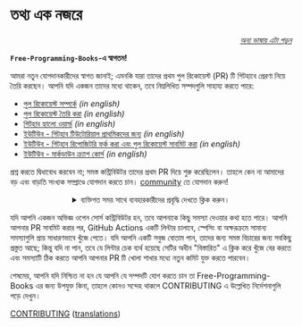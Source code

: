 # তথ্য এক নজরে

<div align="right" markdown="1">

*[অন্য ভাষায় এটা পড়ুন](README.md#translations)*

</div>

**`Free-Programming-Books`-এ স্বাগতম!**

আমরা নতুন যোগদানকারীদের স্বাগত জানাই; এমনকি যারা তাদের প্রথম পুল রিকোয়েস্ট (PR) টি গিটহাবে প্রেরণা নিয়ে তৈরি করছেন। আপনি যদি একজন তাদের মধ্যে থাকেন, তবে নিম্নলিখিত সম্পদগুলি সাহায্য করতে পারে:

* [পুল রিকোয়েস্ট সম্পর্কে](https://docs.github.com/en/pull-requests/collaborating-with-pull-requests/proposing-changes-to-your-work-with-pull-requests/about-pull-requests) *(in english)*
* [পুল রিকোয়েস্ট তৈরি করা](https://docs.github.com/en/pull-requests/collaborating-with-pull-requests/proposing-changes-to-your-work-with-pull-requests/creating-a-pull-request) *(in english)*
* [গিটহাব হ্যালো ওয়ার্ল্ড](https://docs.github.com/en/get-started/quickstart/hello-world) *(in english)*
* [ইউটিউব - গিটহাব টিউটোরিয়াল প্রাথমিকদের জন্য](https://www.youtube.com/watch?v=0fKg7e37bQE) *(in english)*
* [ইউটিউব - গিটহাব রিপোজিটরি ফর্ক করা এবং পুল রিকোয়েস্ট সাবমিট করা](https://www.youtube.com/watch?v=G1I3HF4YWEw) *(in english)*
* [ইউটিউব - মার্কডাউন ক্র্যাশ কোর্স](https://www.youtube.com/watch?v=HUBNt18RFbo) *(in english)*


প্রশ্ন করতে দ্বিধাবোধ করবেন না; সমস্ত কন্ট্রিবিউটর তাদের প্রথম PR দিয়ে শুরু করেছিলেন। তাহলে কেন না আমাদের বড় এবং বাড়তি সংখ্যক সম্প্রাণ্ডে যোগদান করতে চান। [community](https://www.apiseven.com/en/contributor-graph?chart=contributorOverTime&repo=ebookfoundation/free-programming-books) তে যোগদান করুন!

<details align="center" markdown="1">
<summary>ব্যক্তিগত সময় সাথে ব্যবহারকারীদের প্রবৃদ্ধি দেখতে ক্লিক করুন।</summary>

[![EbookFoundation/free-programming-books's Contributor over time Graph](https://contributor-overtime-api.apiseven.com/contributors-svg?chart=contributorOverTime&repo=ebookfoundation/free-programming-books)](https://www.apiseven.com/en/contributor-graph?chart=contributorOverTime&repo=ebookfoundation/free-programming-books)

[![EbookFoundation/free-programming-books's Monthly Active Contributors graph](https://contributor-overtime-api.apiseven.com/contributors-svg?chart=contributorMonthlyActivity&repo=ebookfoundation/free-programming-books)](https://www.apiseven.com/en/contributor-graph?chart=contributorMonthlyActivity&repo=ebookfoundation/free-programming-books)

</details>

যদি আপনি একজন অভিজ্ঞ ওপেন সোর্স কন্ট্রিবিউটর হন, তবে আপনাকে কিছু সমস্যা দেওয়ার কথা হতে পারে। আপনি আপনার PR সাবমিট করার পর, GitHub Actions একটি লিন্টার চালাবে, স্পেসিং বা অক্ষরক্রমে সামান্য সমস্যাগুলি প্রায় সাধারণভাবে খুঁজে পেতে। যদি আপনি একটি সবুজ বোতাম পান, তাদের জন্য সমস্ত বিচারের জন্য সবকিছু প্রস্তুত আছে; কিন্তু যদি না পান, তবে যে লিন্টার চেক ব্যর্থ হয়েছে সেটির অধীন "বিস্তারিত" এ ক্লিক করে খুঁজে বের করতে এবং সমস্যাটি ঠিক করতে আপনি আপনার PR টি খোলা শাখার মধ্যে নতুন কমিট যুক্ত করতে পারবেন।

শেষমেয়, আপনি যদি নিশ্চিত না হন যে আপনি যে সম্পদটি যোগ করতে চান তা Free-Programming-Books এর জন্য উপযুক্ত কিনা, তাহলে কোনও সন্দেহ থাকলে CONTRIBUTING এ উল্লেখিত নির্দেশনাগুলি পড়ে দেখুন।

[CONTRIBUTING](CONTRIBUTING.md) ([translations](README.md#translations))
